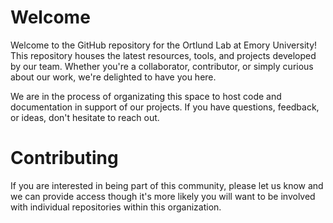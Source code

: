 # Welcome

Welcome to the GitHub repository for the Ortlund Lab at Emory University! This repository houses the latest resources, tools, and projects developed by our team. Whether you're a collaborator, contributor, or simply curious about our work, we're delighted to have you here.

We are in the process of organizating this space to host code and documentation in support of our projects. If you have questions, feedback, or ideas, don't hesitate to reach out. 

# Contributing

If you are interested in being part of this community, please let us know and we can provide access though it's more likely you will want to be involved with individual repositories within this organization.
